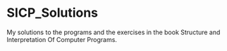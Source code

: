 # SICP_Solutions
My solutions to the programs and the exercises in the book Structure and Interpretation Of Computer Programs.
